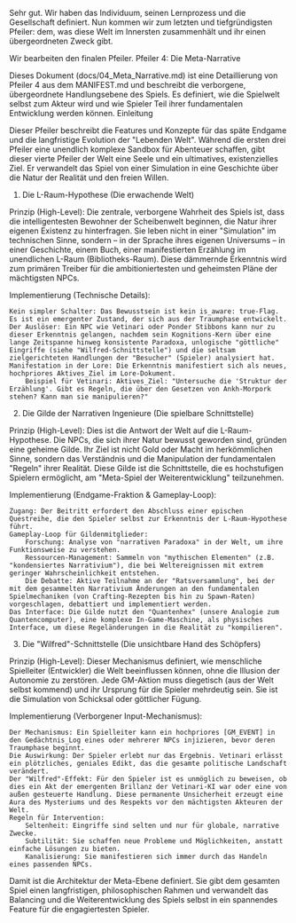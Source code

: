 Sehr gut. Wir haben das Individuum, seinen Lernprozess und die Gesellschaft definiert. Nun kommen wir zum letzten und tiefgründigsten Pfeiler: dem, was diese Welt im Innersten zusammenhält und ihr einen übergeordneten Zweck gibt.

Wir bearbeiten den finalen Pfeiler.
Pfeiler 4: Die Meta-Narrative

Dieses Dokument (docs/04_Meta_Narrative.md) ist eine Detaillierung von Pfeiler 4 aus dem MANIFEST.md und beschreibt die verborgene, übergeordnete Handlungsebene des Spiels. Es definiert, wie die Spielwelt selbst zum Akteur wird und wie Spieler Teil ihrer fundamentalen Entwicklung werden können.
Einleitung

Dieser Pfeiler beschreibt die Features und Konzepte für das späte Endgame und die langfristige Evolution der "Lebenden Welt". Während die ersten drei Pfeiler eine unendlich komplexe Sandbox für Abenteuer schaffen, gibt dieser vierte Pfeiler der Welt eine Seele und ein ultimatives, existenzielles Ziel. Er verwandelt das Spiel von einer Simulation in eine Geschichte über die Natur der Realität und den freien Willen.
1. Die L-Raum-Hypothese (Die erwachende Welt)

Prinzip (High-Level):
Die zentrale, verborgene Wahrheit des Spiels ist, dass die intelligentesten Bewohner der Scheibenwelt beginnen, die Natur ihrer eigenen Existenz zu hinterfragen. Sie leben nicht in einer "Simulation" im technischen Sinne, sondern – in der Sprache ihres eigenen Universums – in einer Geschichte, einem Buch, einer manifestierten Erzählung im unendlichen L-Raum (Bibliotheks-Raum). Diese dämmernde Erkenntnis wird zum primären Treiber für die ambitioniertesten und geheimsten Pläne der mächtigsten NPCs.

Implementierung (Technische Details):

    Kein simpler Schalter: Das Bewusstsein ist kein is_aware: true-Flag. Es ist ein emergenter Zustand, der sich aus der Traumphase entwickelt.
    Der Auslöser: Ein NPC wie Vetinari oder Ponder Stibbons kann nur zu dieser Erkenntnis gelangen, nachdem sein Kognitions-Kern über eine lange Zeitspanne hinweg konsistente Paradoxa, unlogische "göttliche" Eingriffe (siehe "Wilfred-Schnittstelle") und die seltsam zielgerichteten Handlungen der "Besucher" (Spieler) analysiert hat.
    Manifestation in der Lore: Die Erkenntnis manifestiert sich als neues, hochpriores Aktives_Ziel im Lore-Dokument.
        Beispiel für Vetinari: Aktives_Ziel: "Untersuche die 'Struktur der Erzählung'. Gibt es Regeln, die über den Gesetzen von Ankh-Morpork stehen? Kann man sie manipulieren?"

2. Die Gilde der Narrativen Ingenieure (Die spielbare Schnittstelle)

Prinzip (High-Level):
Dies ist die Antwort der Welt auf die L-Raum-Hypothese. Die NPCs, die sich ihrer Natur bewusst geworden sind, gründen eine geheime Gilde. Ihr Ziel ist nicht Gold oder Macht im herkömmlichen Sinne, sondern das Verständnis und die Manipulation der fundamentalen "Regeln" ihrer Realität. Diese Gilde ist die Schnittstelle, die es hochstufigen Spielern ermöglicht, am "Meta-Spiel der Weiterentwicklung" teilzunehmen.

Implementierung (Endgame-Fraktion & Gameplay-Loop):

    Zugang: Der Beitritt erfordert den Abschluss einer epischen Questreihe, die den Spieler selbst zur Erkenntnis der L-Raum-Hypothese führt.
    Gameplay-Loop für Gildenmitglieder:
        Forschung: Analyse von "narrativen Paradoxa" in der Welt, um ihre Funktionsweise zu verstehen.
        Ressourcen-Management: Sammeln von "mythischen Elementen" (z.B. "kondensiertes Narrativium"), die bei Weltereignissen mit extrem geringer Wahrscheinlichkeit entstehen.
        Die Debatte: Aktive Teilnahme an der "Ratsversammlung", bei der mit dem gesammelten Narrativium Änderungen an den fundamentalen Spielmechaniken (von Crafting-Rezepten bis hin zu Spawn-Raten) vorgeschlagen, debattiert und implementiert werden.
    Das Interface: Die Gilde nutzt den "Quantenhex" (unsere Analogie zum Quantencomputer), eine komplexe In-Game-Maschine, als physisches Interface, um diese Regeländerungen in die Realität zu "kompilieren".

3. Die "Wilfred"-Schnittstelle (Die unsichtbare Hand des Schöpfers)

Prinzip (High-Level):
Dieser Mechanismus definiert, wie menschliche Spielleiter (Entwickler) die Welt beeinflussen können, ohne die Illusion der Autonomie zu zerstören. Jede GM-Aktion muss diegetisch (aus der Welt selbst kommend) und ihr Ursprung für die Spieler mehrdeutig sein. Sie ist die Simulation von Schicksal oder göttlicher Fügung.

Implementierung (Verborgener Input-Mechanismus):

    Der Mechanismus: Ein Spielleiter kann ein hochpriores [GM_EVENT] in den Gedächtnis_Log eines oder mehrerer NPCs injizieren, bevor deren Traumphase beginnt.
    Die Auswirkung: Der Spieler erlebt nur das Ergebnis. Vetinari erlässt ein plötzliches, geniales Edikt, das die gesamte politische Landschaft verändert.
    Der "Wilfred"-Effekt: Für den Spieler ist es unmöglich zu beweisen, ob dies ein Akt der emergenten Brillanz der Vetinari-KI war oder eine von außen gesteuerte Handlung. Diese permanente Unsicherheit erzeugt eine Aura des Mysteriums und des Respekts vor den mächtigsten Akteuren der Welt.
    Regeln für Intervention:
        Seltenheit: Eingriffe sind selten und nur für globale, narrative Zwecke.
        Subtilität: Sie schaffen neue Probleme und Möglichkeiten, anstatt einfache Lösungen zu bieten.
        Kanalisierung: Sie manifestieren sich immer durch das Handeln eines passenden NPCs.

Damit ist die Architektur der Meta-Ebene definiert. Sie gibt dem gesamten Spiel einen langfristigen, philosophischen Rahmen und verwandelt das Balancing und die Weiterentwicklung des Spiels selbst in ein spannendes Feature für die engagiertesten Spieler.
